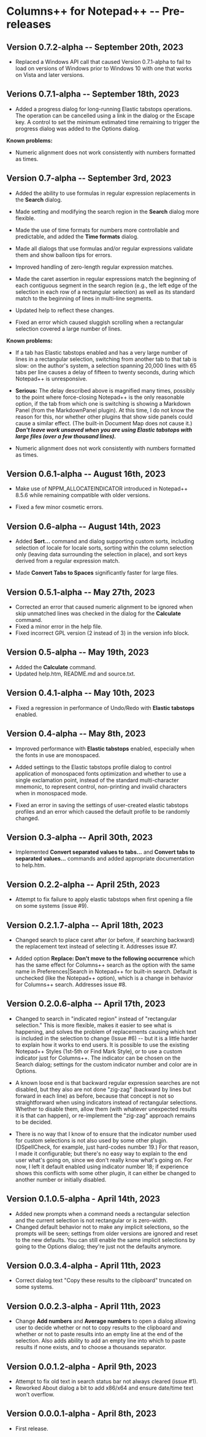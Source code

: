 # Columns++ for Notepad++ -- Pre-releases

## Version 0.7.2-alpha -- September 20th, 2023

* Replaced a Windows API call that caused Version 0.7.1-alpha to fail to load on versions of Windows prior to Windows 10 with one that works on Vista and later versions.

## Verions 0.7.1-alpha -- September 18th, 2023

* Added a progress dialog for long-running Elastic tabstops operations. The operation can be cancelled using a link in the dialog or the Escape key. A control to set the minimum estimated time remaining to trigger the progress dialog was added to the Options dialog.

**Known problems:**

* Numeric alignment does not work consistently with numbers formatted as times.

## Version 0.7-alpha -- September 3rd, 2023

* Added the ability to use formulas in regular expression replacements in the **Search** dialog.

* Made setting and modifying the search region in the **Search** dialog more flexible.

* Made the use of time formats for numbers more controllable and predictable, and added the **Time formats** dialog.

* Made all dialogs that use formulas and/or regular expressions validate them and show balloon tips for errors.

* Improved handling of zero-length regular expression matches.

* Made the caret assertion in regular expressions match the beginning of each contiguous segment in the search region (e.g., the left edge of the selection in each row of a rectangular selection) as well as its standard match to the beginning of lines in multi-line segments.

* Updated help to reflect these changes.

* Fixed an error which caused sluggish scrolling when a rectangular selection covered a large number of lines.

**Known problems:**

* If a tab has Elastic tabstops enabled and has a very large number of lines in a rectangular selection, switching from another tab to that tab is slow: on the author's system, a selection spanning 20,000 lines with 65 tabs per line causes a delay of fifteen to twenty seconds, during which Notepad++ is unresponsive.

* **Serious:** The delay described above is magnified many times, possibly to the point where force-closing Notepad++ is the only reasonable option, if the tab from which one is switching is showing a Markdown Panel (from the MarkdownPanel plugin). At this time, I do not know the reason for this, nor whether other plugins that show side panels could cause a similar effect. (The built-in Document Map does not cause it.) ***Don't leave work unsaved when you are using Elastic tabstops with large files (over a few thousand lines).***

* Numeric alignment does not work consistently with numbers formatted as times.


## Version 0.6.1-alpha -- August 16th, 2023

* Make use of NPPM_ALLOCATEINDICATOR introduced in Notepad++ 8.5.6 while remaining compatible with older versions.

* Fixed a few minor cosmetic errors.

## Version 0.6-alpha -- August 14th, 2023

* Added **Sort...** command and dialog supporting custom sorts, including selection of locale for locale sorts, sorting within the column selection only (leaving data surrounding the selection in place), and sort keys derived from a regular expression match.

* Made **Convert Tabs to Spaces** significantly faster for large files.

## Version 0.5.1-alpha -- May 27th, 2023

* Corrected an error that caused numeric alignment to be ignored when skip unmatched lines was checked in the dialog for the **Calculate** command.
* Fixed a minor error in the help file.
* Fixed incorrect GPL version (2 instead of 3) in the version info block.

## Version 0.5-alpha -- May 19th, 2023

* Added the **Calculate** command.
* Updated help.htm, README.md and source.txt.

## Version 0.4.1-alpha -- May 10th, 2023

* Fixed a regression in performance of Undo/Redo with **Elastic tabstops** enabled.

## Version 0.4-alpha -- May 8th, 2023

* Improved performance with **Elastic tabstops** enabled, especially when the fonts in use are monospaced.

* Added settings to the Elastic tabstops profile dialog to control application of monospaced fonts optimization and whether to use a single exclamation point, instead of the standard multi-character mnemonic, to represent control, non-printing and invalid characters when in monospaced mode.

* Fixed an error in saving the settings of user-created elastic tabstops profiles and an error which caused the default profile to be randomly changed.

## Version 0.3-alpha -- April 30th, 2023

* Implemented **Convert separated values to tabs...** and **Convert tabs to separated values...** commands and added appropriate documentation to help.htm.

## Version 0.2.2-alpha -- April 25th, 2023

* Attempt to fix failure to apply elastic tabstops when first opening a file on some systems (issue #9).

## Version 0.2.1.7-alpha -- April 18th, 2023

* Changed search to place caret after (or before, if searching backward) the replacement text instead of selecting it. Addresses issue #7.

* Added option **Replace: Don't move to the following occurrence** which has the same effect for Columns++ search as the option with the same name in Preferences|Search in Notepad++ for built-in search. Default is unchecked (like the Notepad++ option), which is a change in behavior for Columns++ search. Addresses issue #8.

## Version 0.2.0.6-alpha -- April 17th, 2023

* Changed to search in "indicated region" instead of "rectangular selection." This is more flexible, makes it easier to see what is happening, and solves the problem of replacements causing which text is included in the selection to change (Issue #6) -- but it is a little harder to explain how it works to end users. It is possible to use the existing Notepad++ Styles (1st-5th or Find Mark Style), or to use a custom indicator just for Columns++. The indicator can be chosen on the Search dialog; settings for the custom indicator number and color are in Options.

* A known loose end is that backward regular expression searches are not disabled, but they also are not done "zig-zag" (backward by lines but forward in each line) as before, because that concept is not so straightforward when using indicators instead of rectangular selections. Whether to disable them, allow them (with whatever unexpected results it is that can happen), or re-implement the "zig-zag" approach remains to be decided.

* There is no way that I know of to ensure that the indicator number used for custom selections is not also used by some other plugin. (DSpellCheck, for example, just hard-codes number 19.) For that reason, I made it configurable; but there's no easy way to explain to the end user what's going on, since we don't really know what's going on. For now, I left it default enabled using indicator number 18; if experience shows this conflicts with some other plugin, it can either be changed to another number or initially disabled.

## Version 0.1.0.5-alpha - April 14th, 2023

* Added new prompts when a command needs a rectangular selection and the current selection is not rectangular or is zero-width.
* Changed default behavior not to make any implicit selections, so the prompts will be seen; settings from older versions are ignored and reset to the new defaults. You can still enable the same implicit selections by going to the Options dialog; they're just not the defaults anymore.

## Version 0.0.3.4-alpha - April 11th, 2023

* Correct dialog text "Copy these results to the clipboard" truncated on some systems.

## Version 0.0.2.3-alpha - April 11th, 2023

* Change __Add numbers__ and __Average numbers__ to open a dialog allowing user to decide whether or not to copy results to the clipboard and whether or not to paste results into an empty line at the end of the selection. Also adds ability to add an empty line into which to paste results if none exists, and to choose a thousands separator.

## Version 0.0.1.2-alpha - April 9th, 2023

* Attempt to fix old text in search status bar not always cleared (issue #1).
* Reworked About dialog a bit to add x86/x64 and ensure date/time text won't overflow.

## Version 0.0.0.1-alpha - April 8th, 2023

* First release.
